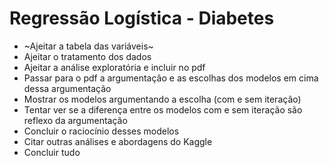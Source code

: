# Regressão Logística - Diabetes

- ~Ajeitar a tabela das variáveis~
- Ajeitar o tratamento dos dados
- Ajeitar a análise exploratória e incluir no pdf
- Passar para o pdf a argumentação e as escolhas dos modelos em cima dessa argumentação
- Mostrar os modelos argumentando a escolha (com e sem iteração)
- Tentar ver se a diferença entre os modelos com e sem iteração são reflexo da argumentação
- Concluir o raciocínio desses modelos
- Citar outras análises e abordagens do Kaggle
- Concluir tudo
